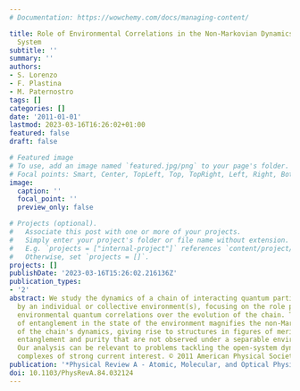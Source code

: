 ```yaml
---
# Documentation: https://wowchemy.com/docs/managing-content/

title: Role of Environmental Correlations in the Non-Markovian Dynamics of a Spin
  System
subtitle: ''
summary: ''
authors:
- S. Lorenzo
- F. Plastina
- M. Paternostro
tags: []
categories: []
date: '2011-01-01'
lastmod: 2023-03-16T16:26:02+01:00
featured: false
draft: false

# Featured image
# To use, add an image named `featured.jpg/png` to your page's folder.
# Focal points: Smart, Center, TopLeft, Top, TopRight, Left, Right, BottomLeft, Bottom, BottomRight.
image:
  caption: ''
  focal_point: ''
  preview_only: false

# Projects (optional).
#   Associate this post with one or more of your projects.
#   Simply enter your project's folder or file name without extension.
#   E.g. `projects = ["internal-project"]` references `content/project/deep-learning/index.md`.
#   Otherwise, set `projects = []`.
projects: []
publishDate: '2023-03-16T15:26:02.216136Z'
publication_types:
- '2'
abstract: We study the dynamics of a chain of interacting quantum particles affected
  by an individual or collective environment(s), focusing on the role played by the
  environmental quantum correlations over the evolution of the chain. The presence
  of entanglement in the state of the environment magnifies the non-Markovian nature
  of the chain's dynamics, giving rise to structures in figures of merit such as spin
  entanglement and purity that are not observed under a separable environmental state.
  Our analysis can be relevant to problems tackling the open-system dynamics of biological
  complexes of strong current interest. © 2011 American Physical Society.
publication: '*Physical Review A - Atomic, Molecular, and Optical Physics*'
doi: 10.1103/PhysRevA.84.032124
---
```

